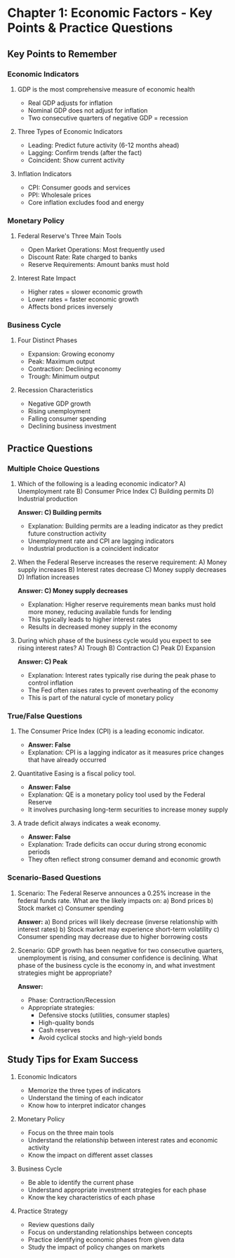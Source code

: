 # Chapter 1: Economic Factors - Key Points & Practice Questions

## Key Points to Remember

### Economic Indicators
1. GDP is the most comprehensive measure of economic health
   - Real GDP adjusts for inflation
   - Nominal GDP does not adjust for inflation
   - Two consecutive quarters of negative GDP = recession

2. Three Types of Economic Indicators
   - Leading: Predict future activity (6-12 months ahead)
   - Lagging: Confirm trends (after the fact)
   - Coincident: Show current activity

3. Inflation Indicators
   - CPI: Consumer goods and services
   - PPI: Wholesale prices
   - Core inflation excludes food and energy

### Monetary Policy
1. Federal Reserve's Three Main Tools
   - Open Market Operations: Most frequently used
   - Discount Rate: Rate charged to banks
   - Reserve Requirements: Amount banks must hold

2. Interest Rate Impact
   - Higher rates = slower economic growth
   - Lower rates = faster economic growth
   - Affects bond prices inversely

### Business Cycle
1. Four Distinct Phases
   - Expansion: Growing economy
   - Peak: Maximum output
   - Contraction: Declining economy
   - Trough: Minimum output

2. Recession Characteristics
   - Negative GDP growth
   - Rising unemployment
   - Falling consumer spending
   - Declining business investment

## Practice Questions

### Multiple Choice Questions

1. Which of the following is a leading economic indicator?
   A) Unemployment rate
   B) Consumer Price Index
   C) Building permits
   D) Industrial production
   
   **Answer: C) Building permits**
   - Explanation: Building permits are a leading indicator as they predict future construction activity
   - Unemployment rate and CPI are lagging indicators
   - Industrial production is a coincident indicator

2. When the Federal Reserve increases the reserve requirement:
   A) Money supply increases
   B) Interest rates decrease
   C) Money supply decreases
   D) Inflation increases
   
   **Answer: C) Money supply decreases**
   - Explanation: Higher reserve requirements mean banks must hold more money, reducing available funds for lending
   - This typically leads to higher interest rates
   - Results in decreased money supply in the economy

3. During which phase of the business cycle would you expect to see rising interest rates?
   A) Trough
   B) Contraction
   C) Peak
   D) Expansion
   
   **Answer: C) Peak**
   - Explanation: Interest rates typically rise during the peak phase to control inflation
   - The Fed often raises rates to prevent overheating of the economy
   - This is part of the natural cycle of monetary policy

### True/False Questions

1. The Consumer Price Index (CPI) is a leading economic indicator.
   - **Answer: False**
   - Explanation: CPI is a lagging indicator as it measures price changes that have already occurred

2. Quantitative Easing is a fiscal policy tool.
   - **Answer: False**
   - Explanation: QE is a monetary policy tool used by the Federal Reserve
   - It involves purchasing long-term securities to increase money supply

3. A trade deficit always indicates a weak economy.
   - **Answer: False**
   - Explanation: Trade deficits can occur during strong economic periods
   - They often reflect strong consumer demand and economic growth

### Scenario-Based Questions

1. Scenario: The Federal Reserve announces a 0.25% increase in the federal funds rate. What are the likely impacts on:
   a) Bond prices
   b) Stock market
   c) Consumer spending
   
   **Answer:**
   a) Bond prices will likely decrease (inverse relationship with interest rates)
   b) Stock market may experience short-term volatility
   c) Consumer spending may decrease due to higher borrowing costs

2. Scenario: GDP growth has been negative for two consecutive quarters, unemployment is rising, and consumer confidence is declining. What phase of the business cycle is the economy in, and what investment strategies might be appropriate?

   **Answer:**
   - Phase: Contraction/Recession
   - Appropriate strategies:
     * Defensive stocks (utilities, consumer staples)
     * High-quality bonds
     * Cash reserves
     * Avoid cyclical stocks and high-yield bonds

## Study Tips for Exam Success

1. Economic Indicators
   - Memorize the three types of indicators
   - Understand the timing of each indicator
   - Know how to interpret indicator changes

2. Monetary Policy
   - Focus on the three main tools
   - Understand the relationship between interest rates and economic activity
   - Know the impact on different asset classes

3. Business Cycle
   - Be able to identify the current phase
   - Understand appropriate investment strategies for each phase
   - Know the key characteristics of each phase

4. Practice Strategy
   - Review questions daily
   - Focus on understanding relationships between concepts
   - Practice identifying economic phases from given data
   - Study the impact of policy changes on markets 
